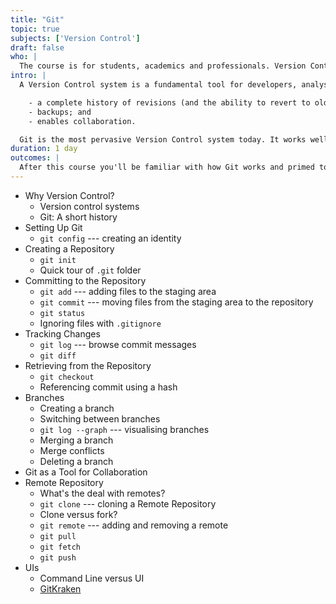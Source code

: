 ```yaml
---
title: "Git"
topic: true
subjects: ['Version Control']
draft: false
who: |
  The course is for students, academics and professionals. Version Control is not just for developers. It's an indispensable tool for anybody who creates content on a computer (for example, source code, documents, presentations or web sites). It also facilitates collaboration between mutliple people working on the same set of files.
intro: |
  A Version Control system is a fundamental tool for developers, analysts and reseachers. It provides the following benefits:

    - a complete history of revisions (and the ability to revert to older versions);
    - backups; and
    - enables collaboration.

  Git is the most pervasive Version Control system today. It works well on all projects, from a few files and a single developer to thousands of files and hundreds of developers.
duration: 1 day
outcomes: |
  After this course you'll be familiar with how Git works and primed to start using it on your own projects.
---
```


- Why Version Control?
	- Version control systems
	- Git: A short history
- Setting Up Git
	- `git config` --- creating an identity
- Creating a Repository
	- `git init`
	- Quick tour of `.git` folder
- Committing to the Repository
	- `git add` --- adding files to the staging area
	- `git commit` --- moving files from the staging area to the repository
	- `git status`
	- Ignoring files with `.gitignore`
- Tracking Changes
	- `git log` --- browse commit messages
	- `git diff`
- Retrieving from the Repository
	- `git checkout`
	- Referencing commit using a hash
- Branches
	- Creating a branch
	- Switching between branches
	- `git log --graph` --- visualising branches
	- Merging a branch
	- Merge conflicts
	- Deleting a branch
- Git as a Tool for Collaboration
- Remote Repository
	- What's the deal with remotes?
	- `git clone` --- cloning a Remote Repository
	- Clone versus fork?
	- `git remote` --- adding and removing a remote
	- `git pull`
	- `git fetch`
	- `git push`
- UIs
	- Command Line versus UI
	- [GitKraken](https://www.gitkraken.com/)
